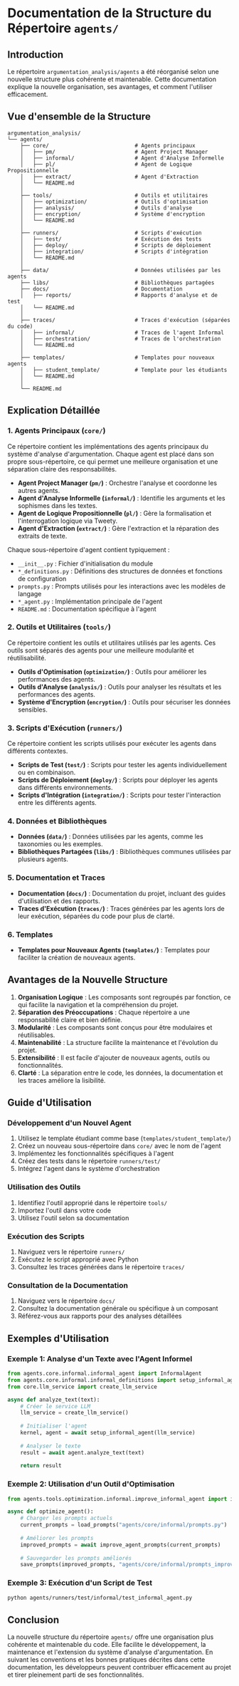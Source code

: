 # Documentation de la Structure du Répertoire `agents/`

## Introduction

Le répertoire `argumentation_analysis/agents` a été réorganisé selon une nouvelle structure plus cohérente et maintenable. Cette documentation explique la nouvelle organisation, ses avantages, et comment l'utiliser efficacement.

## Vue d'ensemble de la Structure

```
argumentation_analysis/
└── agents/
    ├── core/                           # Agents principaux
    │   ├── pm/                         # Agent Project Manager
    │   ├── informal/                   # Agent d'Analyse Informelle
    │   ├── pl/                         # Agent de Logique Propositionnelle
    │   ├── extract/                    # Agent d'Extraction
    │   └── README.md
    │
    ├── tools/                          # Outils et utilitaires
    │   ├── optimization/               # Outils d'optimisation
    │   ├── analysis/                   # Outils d'analyse
    │   ├── encryption/                 # Système d'encryption
    │   └── README.md
    │
    ├── runners/                        # Scripts d'exécution
    │   ├── test/                       # Exécution des tests
    │   ├── deploy/                     # Scripts de déploiement
    │   ├── integration/                # Scripts d'intégration
    │   └── README.md
    │
    ├── data/                           # Données utilisées par les agents
    ├── libs/                           # Bibliothèques partagées
    ├── docs/                           # Documentation
    │   ├── reports/                    # Rapports d'analyse et de test
    │   └── README.md
    │
    ├── traces/                         # Traces d'exécution (séparées du code)
    │   ├── informal/                   # Traces de l'agent Informal
    │   ├── orchestration/              # Traces de l'orchestration
    │   └── README.md
    │
    ├── templates/                      # Templates pour nouveaux agents
    │   ├── student_template/           # Template pour les étudiants
    │   └── README.md
    │
    └── README.md
```

## Explication Détaillée

### 1. Agents Principaux (`core/`)

Ce répertoire contient les implémentations des agents principaux du système d'analyse d'argumentation. Chaque agent est placé dans son propre sous-répertoire, ce qui permet une meilleure organisation et une séparation claire des responsabilités.

- **Agent Project Manager (`pm/`)** : Orchestre l'analyse et coordonne les autres agents.
- **Agent d'Analyse Informelle (`informal/`)** : Identifie les arguments et les sophismes dans les textes.
- **Agent de Logique Propositionnelle (`pl/`)** : Gère la formalisation et l'interrogation logique via Tweety.
- **Agent d'Extraction (`extract/`)** : Gère l'extraction et la réparation des extraits de texte.

Chaque sous-répertoire d'agent contient typiquement :
- `__init__.py` : Fichier d'initialisation du module
- `*_definitions.py` : Définitions des structures de données et fonctions de configuration
- `prompts.py` : Prompts utilisés pour les interactions avec les modèles de langage
- `*_agent.py` : Implémentation principale de l'agent
- `README.md` : Documentation spécifique à l'agent

### 2. Outils et Utilitaires (`tools/`)

Ce répertoire contient les outils et utilitaires utilisés par les agents. Ces outils sont séparés des agents pour une meilleure modularité et réutilisabilité.

- **Outils d'Optimisation (`optimization/`)** : Outils pour améliorer les performances des agents.
- **Outils d'Analyse (`analysis/`)** : Outils pour analyser les résultats et les performances des agents.
- **Système d'Encryption (`encryption/`)** : Outils pour sécuriser les données sensibles.

### 3. Scripts d'Exécution (`runners/`)

Ce répertoire contient les scripts utilisés pour exécuter les agents dans différents contextes.

- **Scripts de Test (`test/`)** : Scripts pour tester les agents individuellement ou en combinaison.
- **Scripts de Déploiement (`deploy/`)** : Scripts pour déployer les agents dans différents environnements.
- **Scripts d'Intégration (`integration/`)** : Scripts pour tester l'interaction entre les différents agents.

### 4. Données et Bibliothèques

- **Données (`data/`)** : Données utilisées par les agents, comme les taxonomies ou les exemples.
- **Bibliothèques Partagées (`libs/`)** : Bibliothèques communes utilisées par plusieurs agents.

### 5. Documentation et Traces

- **Documentation (`docs/`)** : Documentation du projet, incluant des guides d'utilisation et des rapports.
- **Traces d'Exécution (`traces/`)** : Traces générées par les agents lors de leur exécution, séparées du code pour plus de clarté.

### 6. Templates

- **Templates pour Nouveaux Agents (`templates/`)** : Templates pour faciliter la création de nouveaux agents.

## Avantages de la Nouvelle Structure

1. **Organisation Logique** : Les composants sont regroupés par fonction, ce qui facilite la navigation et la compréhension du projet.
2. **Séparation des Préoccupations** : Chaque répertoire a une responsabilité claire et bien définie.
3. **Modularité** : Les composants sont conçus pour être modulaires et réutilisables.
4. **Maintenabilité** : La structure facilite la maintenance et l'évolution du projet.
5. **Extensibilité** : Il est facile d'ajouter de nouveaux agents, outils ou fonctionnalités.
6. **Clarté** : La séparation entre le code, les données, la documentation et les traces améliore la lisibilité.

## Guide d'Utilisation

### Développement d'un Nouvel Agent

1. Utilisez le template étudiant comme base (`templates/student_template/`)
2. Créez un nouveau sous-répertoire dans `core/` avec le nom de l'agent
3. Implémentez les fonctionnalités spécifiques à l'agent
4. Créez des tests dans le répertoire `runners/test/`
5. Intégrez l'agent dans le système d'orchestration

### Utilisation des Outils

1. Identifiez l'outil approprié dans le répertoire `tools/`
2. Importez l'outil dans votre code
3. Utilisez l'outil selon sa documentation

### Exécution des Scripts

1. Naviguez vers le répertoire `runners/`
2. Exécutez le script approprié avec Python
3. Consultez les traces générées dans le répertoire `traces/`

### Consultation de la Documentation

1. Naviguez vers le répertoire `docs/`
2. Consultez la documentation générale ou spécifique à un composant
3. Référez-vous aux rapports pour des analyses détaillées

## Exemples d'Utilisation

### Exemple 1: Analyse d'un Texte avec l'Agent Informel

```python
from agents.core.informal.informal_agent import InformalAgent
from agents.core.informal.informal_definitions import setup_informal_agent
from core.llm_service import create_llm_service

async def analyze_text(text):
    # Créer le service LLM
    llm_service = create_llm_service()
    
    # Initialiser l'agent
    kernel, agent = await setup_informal_agent(llm_service)
    
    # Analyser le texte
    result = await agent.analyze_text(text)
    
    return result
```

### Exemple 2: Utilisation d'un Outil d'Optimisation

```python
from agents.tools.optimization.informal.improve_informal_agent import improve_agent_prompts

async def optimize_agent():
    # Charger les prompts actuels
    current_prompts = load_prompts("agents/core/informal/prompts.py")
    
    # Améliorer les prompts
    improved_prompts = await improve_agent_prompts(current_prompts)
    
    # Sauvegarder les prompts améliorés
    save_prompts(improved_prompts, "agents/core/informal/prompts_improved.py")
```

### Exemple 3: Exécution d'un Script de Test

```bash
python agents/runners/test/informal/test_informal_agent.py
```

## Conclusion

La nouvelle structure du répertoire `agents/` offre une organisation plus cohérente et maintenable du code. Elle facilite le développement, la maintenance et l'extension du système d'analyse d'argumentation. En suivant les conventions et les bonnes pratiques décrites dans cette documentation, les développeurs peuvent contribuer efficacement au projet et tirer pleinement parti de ses fonctionnalités.